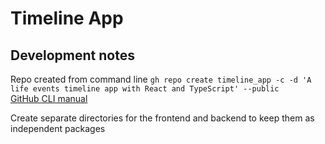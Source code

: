 # Timeline App

## Development notes

Repo created from command line `gh repo create timeline_app -c -d 'A life events timeline app with React and TypeScript' --public`  
[GitHub CLI manual](https://cli.github.com/manual)

Create separate directories for the frontend and backend to keep them as independent packages
